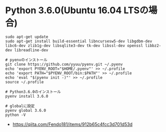 # Python 3.6.0(Ubuntu 16.04 LTSの場合)
```
sudo apt-get update
sudo apt-get install build-essential libncursesw5-dev libgdbm-dev libc6-dev zlib1g-dev libsqlite3-dev tk-dev libssl-dev openssl libbz2-dev libreadline-dev

# pyenvのインストール
git clone https://github.com/yyuu/pyenv.git ~/.pyenv
echo 'export PYENV_ROOT="$HOME/.pyenv"' >> ~/.profile
echo 'export PATH="$PYENV_ROOT/bin:$PATH"' >> ~/.profile
echo 'eval "$(pyenv init -)"' >> ~/.profile
source ~/.profile

# Python3.6.0のインストール
pyenv install 3.6.0

# globalに設定
pyenv global 3.6.0
python -V
```

- https://qiita.com/Fendo181/items/912b65c4fcc3d701d53d